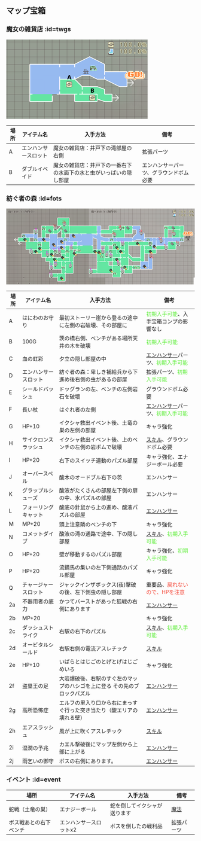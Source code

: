 <h2>マップ宝箱</h2>

<!-- images or urls list for this page -->
[エンハンサー]: wiki/jp-hant/table_of_contents/enhancer
[スキル]: wiki/jp-hant/table_of_contents/skill
[魔法]: wiki/jp-hant/table_of_contents/spelll

### 魔女の雑貨店 :id=twgs

![twgs](../../../assets/images/wiki/map/boxmap0.png)

| 場所 | アイテム名 | 入手方法 | 備考  |
|---|---|---|---|
|A|エンハンサースロット|魔女の雑貨店：井戸下の滝部屋の右側|拡張パーツ|
|B|ダブルイベイド|魔女の雑貨店：井戸下の一番右下の水面下の水と虫がいっぱいの隠し部屋|エンハンサーパーツ、グラウンドボム必要|

### 紡ぐ者の森 :id=fots

![fots](../../../assets/images/wiki/map/0.22mapBox.png)

| 場所 | アイテム名 | 入手方法 | 備考  |
|---|---|---|---|
|A|はにわのお守り|最初ストーリー崖から登るの途中に左側の岩破壊、その部屋に|<font color="#60EE3C">初期入手可能</font>、入手宝箱コンプの影響なし|
|B|100G|茨の橋右側、ベンチがある場所天井の木を破壊|<font color="#60EE3C">初期入手可能</font>|
|C|血の虹彩|夕立の隠し部屋の中|[エンハンサー]パーツ、<font color="#60EE3C">初期入手可能</font>|
|D|エンハンサースロット|紡ぐ者の森：卑しき補給兵から下進め後右側の虫があるの部屋|拡張パーツ、<font color="#60EE3C">初期入手可能</font>|
|E|シールドバッシュ|ドッグランの左、ベンチの左側岩石を破壞|グラウンドボム必要|
|F|長い杖|はぐれ者の左側|[エンハンサー]パーツ、<font color="#60EE3C">初期入手可能</font>|
|G|HP+10|イクシャ救出イベント後、土竜の巣の左側の部屋|キャラ強化|
|H|サイクロンスラッシュ|イクシャ救出イベント後、上のベンチの左側の岩ボムで破壊|[スキル]、グラウンドボム必要|
|I|HP+20|右下のスイッチ連動のパズル部屋|キャラ強化、エナジーボール必要|
|J|オーバースペル|酸木のオードブル右下の茨|エンハンサー|
|K|グラップルシューズ|酸液がたくさんの部屋左下側の扉の中、水パズルの部屋|エンハンサー|
|L|フォーリングキャット|酸底の針鼠から上の進め、酸液パズルの部屋|[エンハンサー]|
|M|MP+20|頭上注意隣のベンチの下|キャラ強化|
|N|コメットダイブ|酸液の滝の通路で途中、下の隠し部屋|[スキル]、<font color="#60EE3C">初期入手可能</font>|
|O|HP+20|壁が移動するのパズル部屋|キャラ強化、<font color="#60EE3C">初期入手可能</font>|
|P|HP+20|流鏑馬の集いの左下側通路のパズル部屋|キャラ強化|
|Q|チャージャースロット|ジャックインザボックス(夜)擊破の後、左下側虫の隠し部屋|重要品、<font color="#F54738">戻れないので、HPを注意</font>|
|2a|不器用者の底力|かつてバーストがあった狐戦の右側にあります|[エンハンサー]|
|2b|MP+20||キャラ強化|
|2c|ダッシュストライク|右駅の右下のパズル|[スキル]、<font color="#60EE3C">初期入手可能</font>|
|2d|オービタルシールド|右駅右側の電流アスレチック|[スキル]|
|2e|HP+10|いばらとはじごのとげとげはじごめいろ|キャラ強化|
|2f|盗塁王の足|大岩爆破後、右駅のすぐ左のマップのハシゴを上に登る その先のブロックパズル|[エンハンサー]|
|2g|高所恐怖症|エルフの里入り口から右にまっすぐ行った突き当たり（酸エリアの壊れる壁）|[エンハンサー]|
|2h|エアスラッシュ|風が上に吹くアスレチック|[スキル]|
|2i|湿潤の予兆|カエル撃破後にマップ左側から上部に上がる|[エンハンサー]|
|2j|雨乞いの御守|ボスの右側にあります。|[エンハンサー]|


### イベント :id=event

| 場所 | アイテム名 | 入手方法 | 備考  |
|---|---|---|---|
|蛇戦（土竜の巣）|エナジーボール|蛇を倒してイクシャが送ります|[魔法]|
|ボス戦あとの右下ベンチ|エンハンサースロットx2|ボスを倒したの戦利品|拡張パーツ|
